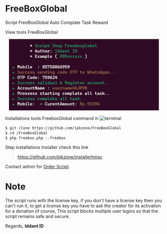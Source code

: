 # FreeBoxGlobal
Script FreeBoxGlobal Auto Complate Task Reward

View tools FreeBoxGlobal
<center><img src="freebox.png" alt="freebox"></center>

Installations tools FreeboxGlobal command in ![terminal](https://badgen.net/badge/icon/terminal?icon=terminal&label&cache=500)
```
$ git clone https://github.com/ipkzone/FreeBoxGlobal
$ cd /FreeBoxGlobal
$ php freebox.php --freebox
```

Step installations Installer check this link
> https://github.com/ipkzone/installerhmsc

Contact admin for [Order Script](https://api.whatsapp.com/send?phone=62895375136311&text=Hallo%20mau%20order%20script%20FreeBoxGlobal%20bos).<br>

# Note
The script runs with the license key,
if you don't have a license key then you can't run it,
to get a license key you have to ask the creator for its activation for a donation of course,
This script blocks multiple user logins so that the script remains safe and secure.

Regards,
**Iddant ID**
